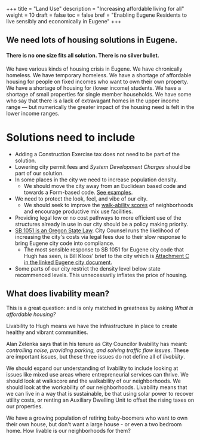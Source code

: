 +++
title = "Land Use"
description = "Increasing affordable living for all"
weight = 10
draft = false
toc = false
bref = "Enabling Eugene Residents to live sensibly and economically in Eugene"
+++


## We need lots of housing solutions in Eugene.

#### There is no one size fits all solution. There is no silver bullet.

We have various kinds of housing crisis in Eugene. We have chronically homeless. We have temporary homeless. We have a shortage of affordable housing for people on fixed incomes who want to own their own property. We have a shortage of housing for (lower income) students. We have a shortage of small properties for single member households. We have some who say that there is a lack of extravagant homes in the upper income range — but numerically the greater impact of the housing need is felt in the lower income ranges.

# Solutions need to include

* Adding a Construction Exercise tax does not need to be part of the solution.
* Lowering city permit fees and _System Development Charges_ should be part of our solution.
* In some places in the city we need to increase population density.
  * We should move the city away from an Euclidean based code and towards a Form-based code. <a href="http://www.andrewalexanderprice.com/blog20140515.php">See examples</a>.
* We need to protect the look, feel, and vibe of our city.
  * We should seek to improve the <a href="https://www.walkscore.com/">walk-ability scores</a> of neighborhoods and encourage productive mix use  facilities.
* Providing legal low or no cost pathways to more efficient use of the structures already in use in our city should be a policy making priority.
* <a href="https://olis.leg.state.or.us/liz/2017R1/Measures/Overview/SB1051">SB 1051 is an Oregon State Law</a>. City Counsel runs the likelihood of increasing the city's costs via legal fees due to their slow response to bring Eugene city code into compliance.
  * The most sensible response to SB 1051 for Eugene city code that Hugh has seen, is Bill Kloos' brief to the city which is <a href="https://www.eugene-or.gov/AgendaCenter/ViewFile/Agenda/_03062018-869">Attachment C in the linked Eugene city document</a>.
* Some parts of our city restrict the density level below state recommenced levels. This unnecessarily inflates the price of housing.

## What does livability mean?

This is a great question: and is only matched in greatness by asking _What is affordable housing?_

Livability to Hugh means we have the infrastructure in place to create healthy and vibrant communities.

Alan Zelenka says that in his tenure as City Councilor livability has meant: _controlling noise, providing parking, and solving traffic flow issues_. These are important issues, but these three issues do not define all of _livability_.

We should expand our understanding of livability to include looking at issues like mixed use areas where entrepreneurial services can thrive. We should look at walkscore and the walkability of our neighborhoods. We should look at the workability of our neighborhoods. Livability means that we can live in a way that is sustainable, be that using solar power to recover utility costs, or renting an Auxiliary Dwelling Unit to offset the rising taxes on our properties.

We have a growing population of retiring baby-boomers who want to own their own house, but don't want a large house - or even a two bedroom home. How livable is our neighborhoods for them?
